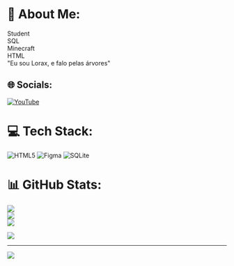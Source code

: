 # 💫 About Me:
Student<br>SQL<br>Minecraft<br>HTML<br>
"Eu sou Lorax, e falo pelas árvores"


## 🌐 Socials:
[![YouTube](https://img.shields.io/badge/YouTube-%23FF0000.svg?logo=YouTube&logoColor=white)](https://youtube.com/@https://www.youtube.com/@SouzI.) 

# 💻 Tech Stack:
![HTML5](https://img.shields.io/badge/html5-%23E34F26.svg?style=for-the-badge&logo=html5&logoColor=white) 	![Figma](https://img.shields.io/badge/figma-%23F24E1E.svg?style=for-the-badge&logo=figma&logoColor=white) ![SQLite](https://img.shields.io/badge/sqlite-%2307405e.svg?style=for-the-badge&logo=sqlite&logoColor=white)
# 📊 GitHub Stats:
![](https://github-readme-stats.vercel.app/api?username=JonasExtreme&theme=dark&hide_border=false&include_all_commits=true&count_private=true)<br/>
![](https://github-readme-streak-stats.herokuapp.com/?user=JonasExtreme&theme=dark&hide_border=false)<br/>
![](https://github-readme-stats.vercel.app/api/top-langs/?username=JonasExtreme&theme=dark&hide_border=false&include_all_commits=true&count_private=true&layout=compact)


<img src="https://static.wikia.nocookie.net/your-bizarre-adventure/images/0/03/New_Diavolo.png/revision/latest?cb=20221212232410">

---
[![](https://visitcount.itsvg.in/api?id=JonasExtreme&icon=0&color=8)](https://visitcount.itsvg.in)
